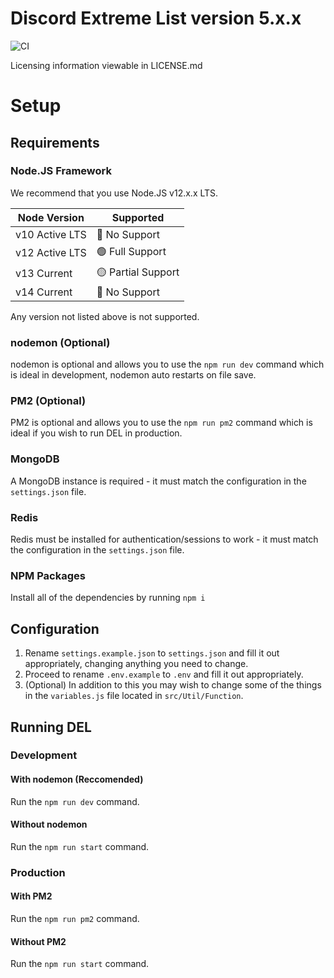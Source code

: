 # Discord Extreme List version 5.x.x

![CI](https://github.com/discordextremelist/website/workflows/CI/badge.svg?branch=master)

Licensing information viewable in LICENSE.md

# Setup

## Requirements

### Node.JS Framework

We recommend that you use Node.JS v12.x.x LTS.

| Node Version        | Supported          |
| ------------------- | ------------------ |
| v10 Active LTS      | 🔴 No Support      |
| v12 Active LTS      | 🟢 Full Support    |
| v13 Current         | 🟡 Partial Support |     
| v14 Current         | 🔴 No Support      |     

Any version not listed above is not supported.

### nodemon (Optional)

nodemon is optional and allows you to use the `npm run dev` command which is ideal in development, nodemon auto restarts on file save.

### PM2 (Optional)

PM2 is optional and allows you to use the `npm run pm2` command which is ideal if you wish to run DEL in production.

### MongoDB

A MongoDB instance is required - it must match the configuration in the `settings.json` file.

### Redis

Redis must be installed for authentication/sessions to work - it must match the configuration in the `settings.json` file.

### NPM Packages
Install all of the dependencies by running `npm i`

## Configuration

1. Rename `settings.example.json` to `settings.json` and fill it out appropriately, changing anything you need to change.
2. Proceed to rename `.env.example` to `.env` and fill it out appropriately.
3. (Optional) In addition to this you may wish to change some of the things in the `variables.js` file located in `src/Util/Function`.

## Running DEL

### Development

#### With nodemon (Reccomended)

Run the `npm run dev` command.

#### Without nodemon

Run the `npm run start` command.

### Production

#### With PM2

Run the `npm run pm2` command.

#### Without PM2

Run the `npm run start` command.
